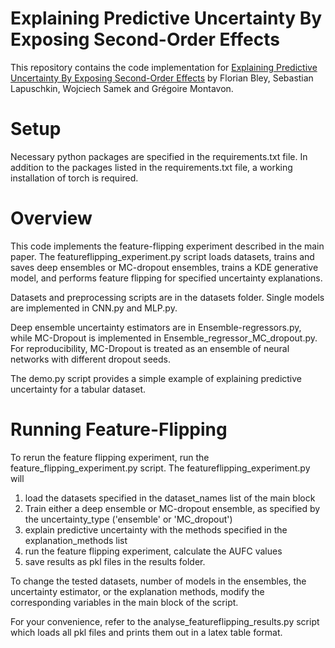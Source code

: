 # Explaining Predictive Uncertainty By Exposing Second-Order Effects
This repository contains the code implementation for [Explaining Predictive Uncertainty By Exposing Second-Order Effects](https://arxiv.org/pdf/2401.17441) by Florian Bley, Sebastian Lapuschkin, Wojciech Samek and Grégoire Montavon.

# Setup
Necessary python packages are specified in the requirements.txt file. In
addition to the packages listed in the requirements.txt file, a working installation
of torch is required. 

# Overview
This code implements the feature-flipping experiment described in the main paper. 
The featureflipping_experiment.py script loads datasets, trains and saves deep ensembles 
or MC-dropout ensembles, trains a KDE generative model, and performs feature flipping 
for specified uncertainty explanations.

Datasets and preprocessing scripts are in the datasets folder. 
Single models are implemented in CNN.py and MLP.py.

Deep ensemble uncertainty estimators are in Ensemble-regressors.py, while MC-Dropout is 
implemented in Ensemble_regressor_MC_dropout.py. For reproducibility, MC-Dropout is treated as 
an ensemble of neural networks with different dropout seeds.

The demo.py script provides a simple example of explaining predictive uncertainty for a 
tabular dataset.

# Running Feature-Flipping
To rerun the feature flipping experiment, run the feature_flipping_experiment.py script. 
The featureflipping_experiment.py will
1) load the datasets specified in the dataset_names list of the main block
2) Train either a deep ensemble or MC-dropout ensemble, 
as specified by the uncertainty_type ('ensemble' or 'MC_dropout')
3) explain predictive uncertainty with the methods specified in the explanation_methods list
4) run the feature flipping experiment, calculate the AUFC values
5) save results as pkl files in the results folder.

To change the tested datasets, number of models in the ensembles, the uncertainty estimator,
or the explanation methods, modify the corresponding variables in the main block of the script.
 
For your convenience, refer to the analyse_featureflipping_results.py script
which loads all pkl files and prints them out in a latex table format.